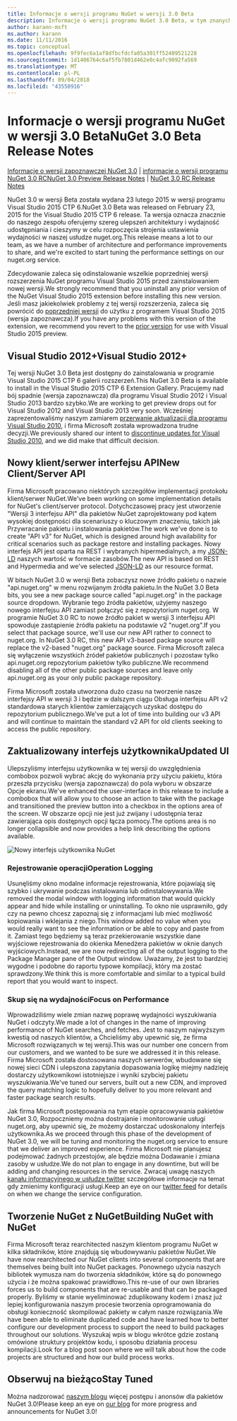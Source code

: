 ```yaml
---
title: Informacje o wersji programu NuGet w wersji 3.0 Beta
description: Informacje o wersji programu NuGet 3.0 Beta, w tym znanych problemów, poprawki, funkcje dodane i DCRs.
author: karann-msft
ms.author: karann
ms.date: 11/11/2016
ms.topic: conceptual
ms.openlocfilehash: 9f9fec6a1af8dfbcfdcfa05a301ff52409521228
ms.sourcegitcommit: 1d1406764c6af5fb7801d462e0c4afc9092fa569
ms.translationtype: MT
ms.contentlocale: pl-PL
ms.lasthandoff: 09/04/2018
ms.locfileid: "43550916"
---
```

# <a name="nuget-30-beta-release-notes"></a><span data-ttu-id="bd860-103">Informacje o wersji programu NuGet w wersji 3.0 Beta</span><span class="sxs-lookup"><span data-stu-id="bd860-103">NuGet 3.0 Beta Release Notes</span></span>

<span data-ttu-id="bd860-104">[Informacje o wersji zapoznawczej NuGet 3.0](../release-notes/nuget-3.0-preview.md) | [informacje o wersji programu NuGet 3.0 RC](../release-notes/nuget-3.0-rc.md)</span><span class="sxs-lookup"><span data-stu-id="bd860-104">[NuGet 3.0 Preview Release Notes](../release-notes/nuget-3.0-preview.md) | [NuGet 3.0 RC Release Notes](../release-notes/nuget-3.0-rc.md)</span></span>

<span data-ttu-id="bd860-105">NuGet 3.0 w wersji Beta została wydana 23 lutego 2015 w wersji programu Visual Studio 2015 CTP 6.</span><span class="sxs-lookup"><span data-stu-id="bd860-105">NuGet 3.0 Beta was released on February 23, 2015 for the Visual Studio 2015 CTP 6 release.</span></span> <span data-ttu-id="bd860-106">Ta wersja oznacza znacznie do naszego zespołu oferujemy szereg ulepszeń architektury i wydajność udostępniania i cieszymy w celu rozpoczęcia strojenia ustawienia wydajności w naszej usłudze nuget.org.</span><span class="sxs-lookup"><span data-stu-id="bd860-106">This release means a lot to our team, as we have a number of architecture and performance improvements to share, and we're excited to start tuning the performance settings on our nuget.org service.</span></span>

<span data-ttu-id="bd860-107">Zdecydowanie zaleca się odinstalowanie wszelkie poprzedniej wersji rozszerzenia NuGet programu Visual Studio 2015 przed zainstalowaniem nowej wersji.</span><span class="sxs-lookup"><span data-stu-id="bd860-107">We strongly recommend that you uninstall any prior version of the NuGet Visual Studio 2015 extension before installing this new version.</span></span>  <span data-ttu-id="bd860-108">Jeśli masz jakiekolwiek problemy z tej wersji rozszerzenia, zaleca się powrócić do [poprzedniej wersji](http://nuget.codeplex.com/downloads/get/909582) do użytku z programem Visual Studio 2015 (wersja zapoznawcza).</span><span class="sxs-lookup"><span data-stu-id="bd860-108">If you have any problems with this version of the extension, we recommend you revert to the [prior version](http://nuget.codeplex.com/downloads/get/909582) for use with Visual Studio 2015 preview.</span></span>

## <a name="visual-studio-2012"></a><span data-ttu-id="bd860-109">Visual Studio 2012+</span><span class="sxs-lookup"><span data-stu-id="bd860-109">Visual Studio 2012+</span></span>

<span data-ttu-id="bd860-110">Tej wersji NuGet 3.0 Beta jest dostępny do zainstalowania w programie Visual Studio 2015 CTP 6 galerii rozszerzeń.</span><span class="sxs-lookup"><span data-stu-id="bd860-110">This NuGet 3.0 Beta is available to install in the Visual Studio 2015 CTP 6 Extension Gallery.</span></span> <span data-ttu-id="bd860-111">Pracujemy nad bój spadnie (wersja zapoznawcza) dla programu Visual Studio 2012 i Visual Studio 2013 bardzo szybko.</span><span class="sxs-lookup"><span data-stu-id="bd860-111">We are working to get preview drops out for Visual Studio 2012 and Visual Studio 2013 very soon.</span></span> <span data-ttu-id="bd860-112">Wcześniej zaprezentowaliśmy naszym zamiarem [przerwanie aktualizacji dla programu Visual Studio 2010](http://blog.nuget.org/20141002/visual-studio-2010.html), i firma Microsoft została wprowadzona trudne decyzji.</span><span class="sxs-lookup"><span data-stu-id="bd860-112">We previously shared our intent to [discontinue updates for Visual Studio 2010](http://blog.nuget.org/20141002/visual-studio-2010.html), and we did make that difficult decision.</span></span>

## <a name="new-clientserver-api"></a><span data-ttu-id="bd860-113">Nowy klient/serwer interfejsu API</span><span class="sxs-lookup"><span data-stu-id="bd860-113">New Client/Server API</span></span>

<span data-ttu-id="bd860-114">Firma Microsoft pracowano niektórych szczegółów implementacji protokołu klient/serwer NuGet.</span><span class="sxs-lookup"><span data-stu-id="bd860-114">We've been working on some implementation details for NuGet's client/server protocol.</span></span> <span data-ttu-id="bd860-115">Dotychczasowej pracy jest utworzenie "Wersji 3 interfejsu API" dla pakietów NuGet zaprojektowany pod kątem wysokiej dostępności dla scenariuszy o kluczowym znaczeniu, takich jak Przywracanie pakietu i instalowania pakietów.</span><span class="sxs-lookup"><span data-stu-id="bd860-115">The work we've done is to create "API v3" for NuGet, which is designed around high availability for critical scenarios such as package restore and installing packages.</span></span> <span data-ttu-id="bd860-116">Nowy interfejs API jest oparta na REST i wybranych hipermedialnych, a my [JSON-LD](http://json-ld.org) naszych wartość w formacie zasobów.</span><span class="sxs-lookup"><span data-stu-id="bd860-116">The new API is based on REST and Hypermedia and we've selected [JSON-LD](http://json-ld.org) as our resource format.</span></span>

<span data-ttu-id="bd860-117">W bitach NuGet 3.0 w wersji Beta zobaczysz nowe źródło pakietu o nazwie "api.nuget.org" w menu rozwijanym źródła pakietu.</span><span class="sxs-lookup"><span data-stu-id="bd860-117">In the NuGet 3.0 Beta bits, you see a new package source called "api.nuget.org" in the package source dropdown.</span></span>   <span data-ttu-id="bd860-118">Wybranie tego źródła pakietów, użyjemy naszego nowego interfejsu API zamiast połączyć się z repozytorium nuget.org. W programie NuGet 3.0 RC to nowe źródło pakiet w wersji 3 interfejsu API spowoduje zastąpienie źródła pakietu na podstawie v2 "nuget.org".</span><span class="sxs-lookup"><span data-stu-id="bd860-118">If you select that package source, we'll use our new API rather to connect to nuget.org. In NuGet 3.0 RC, this new API v3-based package source will replace the v2-based "nuget.org" package source.</span></span>  <span data-ttu-id="bd860-119">Firma Microsoft zaleca się wyłączenie wszystkich źródeł pakietów publicznych i pozostaw tylko api.nuget.org repozytorium pakietów tylko publiczne.</span><span class="sxs-lookup"><span data-stu-id="bd860-119">We recommend disabling all of the other public package sources and leave only api.nuget.org as your only public package repository.</span></span>

<span data-ttu-id="bd860-120">Firma Microsoft została utworzona dużo czasu na tworzenie nasze interfejsy API w wersji 3 i będzie w dalszym ciągu Obsługa interfejsu API v2 standardowa starych klientów zamierzających uzyskać dostępu do repozytorium publicznego.</span><span class="sxs-lookup"><span data-stu-id="bd860-120">We've put a lot of time into building our v3 API and will continue to maintain the standard v2 API for old clients seeking to access the public repository.</span></span>

## <a name="updated-ui"></a><span data-ttu-id="bd860-121">Zaktualizowany interfejs użytkownika</span><span class="sxs-lookup"><span data-stu-id="bd860-121">Updated UI</span></span>

<span data-ttu-id="bd860-122">Ulepszyliśmy interfejsu użytkownika w tej wersji do uwzględnienia combobox pozwoli wybrać akcję do wykonania przy użyciu pakietu, która przeszła przycisku (wersja zapoznawcza) do pola wyboru w obszarze Opcje ekranu.</span><span class="sxs-lookup"><span data-stu-id="bd860-122">We've enhanced the user-interface in this release to include a combobox that will allow you to choose an action to take with the package and transitioned the preview button into a checkbox in the options area of the screen.</span></span>  <span data-ttu-id="bd860-123">W obszarze opcji nie jest już zwijany i udostępnia teraz zawierająca opis dostępnych opcji łącza pomocy.</span><span class="sxs-lookup"><span data-stu-id="bd860-123">The options area is no longer collapsible and now provides a help link describing the options available.</span></span>

![Nowy interfejs użytkownika NuGet](./media/NuGet-3.0-Beta/updated-ui.png)


### <a name="operation-logging"></a><span data-ttu-id="bd860-125">Rejestrowanie operacji</span><span class="sxs-lookup"><span data-stu-id="bd860-125">Operation Logging</span></span>

<span data-ttu-id="bd860-126">Usunęliśmy okno modalne informacje rejestrowania, które pojawiają się szybko i ukrywanie podczas instalowania lub odinstalowywania.</span><span class="sxs-lookup"><span data-stu-id="bd860-126">We removed the modal window with logging information that would quickly appear and hide while installing or uninstalling.</span></span>  <span data-ttu-id="bd860-127">To okno nie usprawniło, gdy czy na pewno chcesz zapoznaj się z informacjami lub mieć możliwość kopiowania i wklejania z niego.</span><span class="sxs-lookup"><span data-stu-id="bd860-127">This window added no value when you would really want to see the information or be able to copy and paste from it.</span></span>  <span data-ttu-id="bd860-128">Zamiast tego będziemy są teraz przekierowanie wszystkie dane wyjściowe rejestrowania do okienka Menedżera pakietów w oknie danych wyjściowych.</span><span class="sxs-lookup"><span data-stu-id="bd860-128">Instead, we are now redirecting all of the output logging to the Package Manager pane of the Output window.</span></span>  <span data-ttu-id="bd860-129">Uważamy, że jest to bardziej wygodne i podobne do raportu typowe kompilacji, który ma zostać sprawdzony.</span><span class="sxs-lookup"><span data-stu-id="bd860-129">We think this is more comfortable and similar to a typical build report that you would want to inspect.</span></span>


### <a name="focus-on-performance"></a><span data-ttu-id="bd860-130">Skup się na wydajności</span><span class="sxs-lookup"><span data-stu-id="bd860-130">Focus on Performance</span></span>

<span data-ttu-id="bd860-131">Wprowadziliśmy wiele zmian nazwę poprawę wydajności wyszukiwania NuGet i odczyty.</span><span class="sxs-lookup"><span data-stu-id="bd860-131">We made a lot of changes in the name of improving performance of NuGet searches, and fetches.</span></span>  <span data-ttu-id="bd860-132">Jest to naszym najwyższym kwestią od naszych klientów, a Chcieliśmy aby upewnić się, że firma Microsoft rozwiązanych w tej wersji.</span><span class="sxs-lookup"><span data-stu-id="bd860-132">This was our number one concern from our customers, and we wanted to be sure we addressed it in this release.</span></span>  <span data-ttu-id="bd860-133">Firma Microsoft została dostosowana naszych serwerów, wbudowane się nowej sieci CDN i ulepszona zapytania dopasowania logikę miejmy nadzieję dostarczy użytkownikowi istotniejsze i wyniki szybciej pakietu wyszukiwania.</span><span class="sxs-lookup"><span data-stu-id="bd860-133">We've tuned our servers, built out a new CDN, and improved the query matching logic to hopefully deliver to you more relevant and faster package search results.</span></span>

<span data-ttu-id="bd860-134">Jak firma Microsoft postępowania na tym etapie opracowywania pakietów NuGet 3.0, Rozpoczniemy można dostrajanie i monitorowanie usługi nuget.org, aby upewnić się, że możemy dostarczać udoskonalony interfejs użytkownika.</span><span class="sxs-lookup"><span data-stu-id="bd860-134">As we proceed through this phase of the development of NuGet 3.0, we will be tuning and monitoring the nuget.org service to ensure that we deliver an improved experience.</span></span>  <span data-ttu-id="bd860-135">Firma Microsoft nie planujesz podejmować żadnych przestojów, ale będzie można Dodawanie i zmiana zasoby w usłudze.</span><span class="sxs-lookup"><span data-stu-id="bd860-135">We do not plan to engage in any downtime, but will be adding and changing resources in the service.</span></span>  <span data-ttu-id="bd860-136">Zwracaj uwagę naszych [kanału informacyjnego w usłudze twitter](http://twitter.com/nuget) szczegółowe informacje na temat gdy zmienimy konfiguracji usługi.</span><span class="sxs-lookup"><span data-stu-id="bd860-136">Keep an eye on our [twitter feed](http://twitter.com/nuget) for details on when we change the service configuration.</span></span>

## <a name="building-nuget-with-nuget"></a><span data-ttu-id="bd860-137">Tworzenie NuGet z NuGet</span><span class="sxs-lookup"><span data-stu-id="bd860-137">Building NuGet with NuGet</span></span>

<span data-ttu-id="bd860-138">Firma Microsoft teraz rearchitected naszym klientom programu NuGet w kilka składników, które znajdują się wbudowywaniu pakietów NuGet.</span><span class="sxs-lookup"><span data-stu-id="bd860-138">We have now rearchitected our NuGet clients into several components that are themselves being built into NuGet packages.</span></span> <span data-ttu-id="bd860-139">Ponownego użycia naszych bibliotek wymusza nam do tworzenia składników, które są do ponownego użycia i że można spakować prawidłowo.</span><span class="sxs-lookup"><span data-stu-id="bd860-139">This re-use of our own libraries forces us to build components that are re-usable and that can be packaged properly.</span></span>  <span data-ttu-id="bd860-140">Byliśmy w stanie wyeliminować zduplikowany kodem i znasz już lepiej konfigurowania naszym procesie tworzenia oprogramowania do obsługi konieczność skompilować pakiety w całym nasze rozwiązania.</span><span class="sxs-lookup"><span data-stu-id="bd860-140">We have been able to eliminate duplicated code and have learned how to better configure our development process to support the need to build packages throughout our solutions.</span></span>  <span data-ttu-id="bd860-141">Wyszukaj wpis w blogu wkrótce gdzie zostaną omówione struktury projektów kodu, i sposobu działania procesu kompilacji.</span><span class="sxs-lookup"><span data-stu-id="bd860-141">Look for a blog post soon where we will talk about how the code projects are structured and how our build process works.</span></span>

## <a name="stay-tuned"></a><span data-ttu-id="bd860-142">Obserwuj na bieżąco</span><span class="sxs-lookup"><span data-stu-id="bd860-142">Stay Tuned</span></span>

<span data-ttu-id="bd860-143">Można nadzorować [naszym blogu](http://blog.nuget.org) więcej postępu i anonsów dla pakietów NuGet 3.0!</span><span class="sxs-lookup"><span data-stu-id="bd860-143">Please keep an eye on [our blog](http://blog.nuget.org) for more progress and announcements for NuGet 3.0!</span></span>
